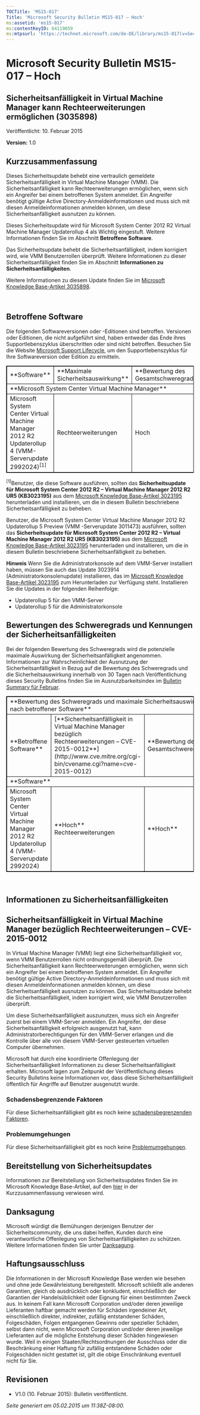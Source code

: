 ```yaml
---
TOCTitle: 'MS15-017'
Title: 'Microsoft Security Bulletin MS15-017 – Hoch'
ms:assetid: 'ms15-017'
ms:contentKeyID: 64119059
ms:mtpsurl: 'https://technet.microsoft.com/de-DE/library/ms15-017(v=Security.10)'
---
```


Microsoft Security Bulletin MS15-017 – Hoch
===========================================

Sicherheitsanfälligkeit in Virtual Machine Manager kann Rechteerweiterungen ermöglichen (3035898)
-------------------------------------------------------------------------------------------------

Veröffentlicht: 10. Februar 2015

**Version:** 1.0

Kurzzusammenfassung
-------------------

Dieses Sicherheitsupdate behebt eine vertraulich gemeldete Sicherheitsanfälligkeit in Virtual Machine Manager (VMM). Die Sicherheitsanfälligkeit kann Rechteerweiterungen ermöglichen, wenn sich ein Angreifer bei einem betroffenen System anmeldet. Ein Angreifer benötigt gültige Active Directory-Anmeldeinformationen und muss sich mit diesen Anmeldeinformationen anmelden können, um diese Sicherheitsanfälligkeit ausnutzen zu können.

Dieses Sicherheitsupdate wird für Microsoft System Center 2012 R2 Virtual Machine Manager Updaterollup 4 als Wichtig eingestuft. Weitere Informationen finden Sie im Abschnitt **Betroffene Software**.

Das Sicherheitsupdate behebt die Sicherheitsanfälligkeit, indem korrigiert wird, wie VMM Benutzerrollen überprüft. Weitere Informationen zu dieser Sicherheitsanfälligkeit finden Sie im Abschnitt **Informationen zu Sicherheitsanfälligkeiten**.

Weitere Informationen zu diesem Update finden Sie im [Microsoft Knowledge Base-Artikel 3035898](https://support.microsoft.com/kb/3035898/de).

 

Betroffene Software
-------------------

Die folgenden Softwareversionen oder -Editionen sind betroffen. Versionen oder Editionen, die nicht aufgeführt sind, haben entweder das Ende ihres Supportlebenszyklus überschritten oder sind nicht betroffen. Besuchen Sie die Website [Microsoft Support Lifecycle](http://go.microsoft.com/fwlink/?linkid=21742), um den Supportlebenszyklus für Ihre Softwareversion oder Edition zu ermitteln. 

<p> </p>
<table style="border:1px solid black;">
<tr>
<td style="border:1px solid black;">
**Software**
</td>
<td style="border:1px solid black;">
**Maximale Sicherheitsauswirkung**
</td>
<td style="border:1px solid black;">
**Bewertung des Gesamtschweregrads**
</td>
<td style="border:1px solid black;">
**Ersetzte Updates**
</td>
</tr>
<tr>
<td style="border:1px solid black;" colspan="4">
**Microsoft System Center Virtual Machine Manager**
</td>
</tr>
<tr>
<td style="border:1px solid black;">
Microsoft System Center Virtual Machine Manager 2012 R2 Updaterollup 4  
(VMM-Serverupdate 2992024)<sup>[1]</sup>
</td>
<td style="border:1px solid black;">
Rechteerweiterungen
</td>
<td style="border:1px solid black;">
Hoch
</td>
<td style="border:1px solid black;">
Keine
</td>
</tr>
</table>
 
<sup>[1]</sup>Benutzer, die diese Software ausführen, sollten das **Sicherheitsupdate für Microsoft System Center 2012 R2 – Virtual Machine Manager 2012 R2 UR5 (KB3023195)** aus dem [Microsoft Knowledge Base-Artikel 3023195](http://support.microsoft.com/kb/3023195/de) herunterladen und installieren, um die in diesem Bulletin beschriebene Sicherheitsanfälligkeit zu beheben.

Benutzer, die Microsoft System Center Virtual Machine Manager 2012 R2 Updaterollup 5 Preview (VMM -Serverupdate 3011473) ausführen, sollten das **Sicherheitsupdate für Microsoft System Center 2012 R2 – Virtual Machine Manager 2012 R2 UR5 (KB3023195)** aus dem [Microsoft Knowledge Base-Artikel 3023195](http://support.microsoft.com/kb/3023195/de) herunterladen und installieren, um die in diesem Bulletin beschriebene Sicherheitsanfälligkeit zu beheben.

**Hinweis** Wenn Sie die Administratorkonsole auf dem VMM-Server installiert haben, müssen Sie auch das Update 3023914 (Administratorkonsolenupdate) installieren, das im [Microsoft Knowledge Base-Artikel 3023195](http://support.microsoft.com/kb/3023195/de) zum Herunterladen zur Verfügung steht. Installieren Sie die Updates in der folgenden Reihenfolge:

-   Updaterollup 5 für den VMM-Server
-   Updaterollup 5 für die Administratorkonsole

Bewertungen des Schweregrads und Kennungen der Sicherheitsanfälligkeiten
------------------------------------------------------------------------

Bei der folgenden Bewertung des Schweregrads wird die potenzielle maximale Auswirkung der Sicherheitsanfälligkeit angenommen. Informationen zur Wahrscheinlichkeit der Ausnutzung der Sicherheitsanfälligkeit in Bezug auf die Bewertung des Schweregrads und die Sicherheitsauswirkung innerhalb von 30 Tagen nach Veröffentlichung dieses Security Bulletins finden Sie im Ausnutzbarkeitsindex im [Bulletin Summary für Februar](https://technet.microsoft.com/de-de/library/security/ms15-feb).

<p> </p>
<table style="border:1px solid black;">
<tr>
<td style="border:1px solid black;" colspan="3">
**Bewertung des Schweregrads und maximale Sicherheitsauswirkung nach betroffener Software**
</td>
</tr>
<tr>
<td style="border:1px solid black;">
**Betroffene Software**
</td>
<td style="border:1px solid black;">
[**Sicherheitsanfälligkeit in Virtual Machine Manager bezüglich Rechteerweiterungen – CVE-2015-0012**](http://www.cve.mitre.org/cgi-bin/cvename.cgi?name=cve-2015-0012)
</td>
<td style="border:1px solid black;">
**Bewertung des Gesamtschweregrads**
</td>
</tr>
<tr>
<td style="border:1px solid black;" colspan="3">
**Software**
</td>
</tr>
<tr>
<td style="border:1px solid black;">
Microsoft System Center Virtual Machine Manager 2012 R2 Updaterollup 4  
(VMM-Serverupdate 2992024)
</td>
<td style="border:1px solid black;">
**Hoch**   
Rechteerweiterungen
</td>
<td style="border:1px solid black;">
**Hoch**
</td>
</tr>
</table>
 
 

Informationen zu Sicherheitsanfälligkeiten
------------------------------------------

Sicherheitsanfälligkeit in Virtual Machine Manager bezüglich Rechteerweiterungen – CVE-2015-0012
------------------------------------------------------------------------------------------------

In Virtual Machine Manager (VMM) liegt eine Sicherheitsanfälligkeit vor, wenn VMM Benutzerrollen nicht ordnungsgemäß überprüft. Die Sicherheitsanfälligkeit kann Rechteerweiterungen ermöglichen, wenn sich ein Angreifer bei einem betroffenen System anmeldet. Ein Angreifer benötigt gültige Active Directory-Anmeldeinformationen und muss sich mit diesen Anmeldeinformationen anmelden können, um diese Sicherheitsanfälligkeit ausnutzen zu können. Das Sicherheitsupdate behebt die Sicherheitsanfälligkeit, indem korrigiert wird, wie VMM Benutzerrollen überprüft.

Um diese Sicherheitsanfälligkeit auszunutzen, muss sich ein Angreifer zuerst bei einem VMM-Server anmelden. Ein Angreifer, der diese Sicherheitsanfälligkeit erfolgreich ausgenutzt hat, kann Administratorberechtigungen für den VMM-Server erlangen und die Kontrolle über alle von diesem VMM-Server gesteuerten virtuellen Computer übernehmen.

Microsoft hat durch eine koordinierte Offenlegung der Sicherheitsanfälligkeit Informationen zu dieser Sicherheitsanfälligkeit erhalten. Microsoft lagen zum Zeitpunkt der Veröffentlichung dieses Security Bulletins keine Informationen vor, dass diese Sicherheitsanfälligkeit öffentlich für Angriffe auf Benutzer ausgenutzt wurde.

### Schadensbegrenzende Faktoren

Für diese Sicherheitsanfälligkeit gibt es noch keine [schadensbegrenzenden Faktoren](https://technet.microsoft.com/de-de/library/security/dn848375.aspx).

### Problemumgehungen

Für diese Sicherheitsanfälligkeit gibt es noch keine [Problemumgehungen](https://technet.microsoft.com/de-de/library/security/dn848375.aspx).

Bereitstellung von Sicherheitsupdates
-------------------------------------

Informationen zur Bereitstellung von Sicherheitsupdates finden Sie im Microsoft Knowledge Base-Artikel, auf den [hier](#kbarticle) in der Kurzzusammenfassung verwiesen wird.

Danksagung
----------

Microsoft würdigt die Bemühungen derjenigen Benutzer der Sicherheitscommunity, die uns dabei helfen, Kunden durch eine verantwortliche Offenlegung von Sicherheitsanfälligkeiten zu schützen. Weitere Informationen finden Sie unter [Danksagung](https://technet.microsoft.com/de-de/library/security/dn903755.aspx). 

Haftungsausschluss
------------------

Die Informationen in der Microsoft Knowledge Base werden wie besehen und ohne jede Gewährleistung bereitgestellt. Microsoft schließt alle anderen Garantien, gleich ob ausdrücklich oder konkludent, einschließlich der Garantien der Handelsüblichkeit oder Eignung für einen bestimmten Zweck aus. In keinem Fall kann Microsoft Corporation und/oder deren jeweilige Lieferanten haftbar gemacht werden für Schäden irgendeiner Art, einschließlich direkter, indirekter, zufällig entstandener Schäden, Folgeschäden, Folgen entgangenen Gewinns oder spezieller Schäden, selbst dann nicht, wenn Microsoft Corporation und/oder deren jeweilige Lieferanten auf die mögliche Entstehung dieser Schäden hingewiesen wurde. Weil in einigen Staaten/Rechtsordnungen der Ausschluss oder die Beschränkung einer Haftung für zufällig entstandene Schäden oder Folgeschäden nicht gestattet ist, gilt die obige Einschränkung eventuell nicht für Sie.

Revisionen
----------

-   V1.0 (10. Februar 2015): Bulletin veröffentlicht.

*Seite generiert am 05.02.2015 um 11:38Z-08:00.*
